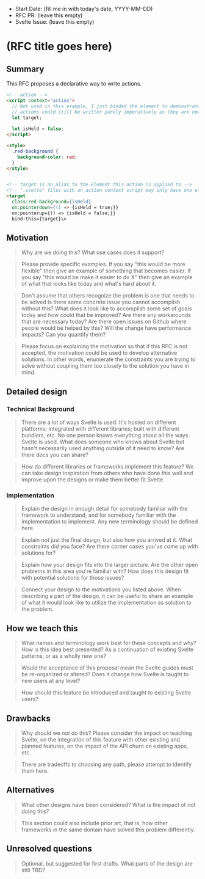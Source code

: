 - Start Date: (fill me in with today's date, YYYY-MM-DD)
- RFC PR: (leave this empty)
- Svelte Issue: (leave this empty)

# (RFC title goes here)

## Summary

This RFC proposes a declarative way to write actions.

```html
<!-- action -->
<script context="action">
  // Not used in this example, I just binded the element to demonstrate 
  // actions could still be writter purely imperatively as they are now with "onDestroy", "onUpdate" and "onMount".
  let target;
  
  let isHeld = false;
</script>

<style>
  .red-background {
    background-color: red;
  }
</style>


<!-- target is an alias to the Element this action is applied to -->
<!-- ".svelte" files with an action context script may only have one element, a target, and target shall have 0 children.-->
<target
  class:red-background={isHeld}
  on:pointerdown={() => {isHeld = true;}}
  on:pointerup={() => {isHeld = false;}}
  bind:this={target}\>
```


## Motivation

> Why are we doing this? What use cases does it support?

> Please provide specific examples. If you say "this would be more flexible" then
> give an example of something that becomes easier. If you say "this would be make
> it easier to do X" then give an example of what that looks like today and what's
> hard about it.

> Don't assume that others recognize the problem is one that needs to be solved
> Is there some concrete issue you cannot accomplish without this?
> What does it look like to accomplish some set of goals today and how could
> that be improved?
> Are there any workarounds that are necessary today?
> Are there open issues on Github where people would be helped by this?
> Will the change have performance impacts? Can you quantify them?

> Please focus on explaining the motivation so that if this RFC is not accepted,
> the motivation could be used to develop alternative solutions. In other words,
> enumerate the constraints you are trying to solve without coupling them too
> closely to the solution you have in mind.

## Detailed design

### Technical Background

> There are a lot of ways Svelte is used. It's hosted on different platforms;
> integrated with different libraries; built with different bundlers, etc. No one
> person knows everything about all the ways Svelte is used. What does someone who
> knows about Svelte but hasn't necessarily used anything outside of it need to
> know? Are there docs you can share?

> How do different libraries or frameworks implement this feature? We can take
> design inspiration from others who have done this well and improve upon the
> designs or make them better fit Svelte.

### Implementation

> Explain the design in enough detail for somebody familiar with the framework to
understand, and for somebody familiar with the implementation to implement. Any
> new terminology should be defined here.

> Explain not just the final design, but also how you arrived at it. What
> constraints did you face? Are there corner cases you've come up with solutions for?

> Explain how your design fits into the larger picture. Are the other open problems
> in this area you're familiar with? How does this design fit with potential
> solutions for those issues?

> Connect your design to the motivations you listed above. When describing a part of
> the design, it can be useful to share an example of what it would look like to
> utilize the implementation as solution to the problem.

## How we teach this

> What names and terminology work best for these concepts and why? How is this
idea best presented? As a continuation of existing Svelte patterns, or as a
wholly new one?

> Would the acceptance of this proposal mean the Svelte guides must be
re-organized or altered? Does it change how Svelte is taught to new users
at any level?

> How should this feature be introduced and taught to existing Svelte
users?

## Drawbacks

> Why should we *not* do this? Please consider the impact on teaching Svelte,
on the integration of this feature with other existing and planned features,
on the impact of the API churn on existing apps, etc.

> There are tradeoffs to choosing any path, please attempt to identify them here.

## Alternatives

> What other designs have been considered? What is the impact of not doing this?

> This section could also include prior art, that is, how other frameworks in the
> same domain have solved this problem differently.

## Unresolved questions

> Optional, but suggested for first drafts. What parts of the design are still TBD?
